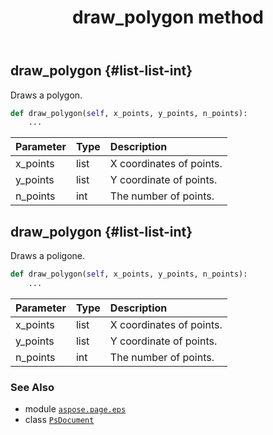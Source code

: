 ﻿---
title: draw_polygon method
second_title: Aspose.Page for Python via .NET API References
description: 
type: docs
weight: 140
url: /python-net/aspose.page.eps/psdocument/draw_polygon/
is_root: false
---

## draw_polygon {#list-list-int}

Draws a polygon.



```python
def draw_polygon(self, x_points, y_points, n_points):
    ...
```


| Parameter | Type | Description |
| :- | :- | :- |
| x_points | list | X coordinates of points. |
| y_points | list | Y coordinate of points. |
| n_points | int | The number of points. |


## draw_polygon {#list-list-int}

Draws a poligone.



```python
def draw_polygon(self, x_points, y_points, n_points):
    ...
```


| Parameter | Type | Description |
| :- | :- | :- |
| x_points | list | X coordinates of points. |
| y_points | list | Y coordinate of points. |
| n_points | int | The number of points. |



### See Also
* module [`aspose.page.eps`](../../)
* class [`PsDocument`](/page/python-net/aspose.page.eps/psdocument)
